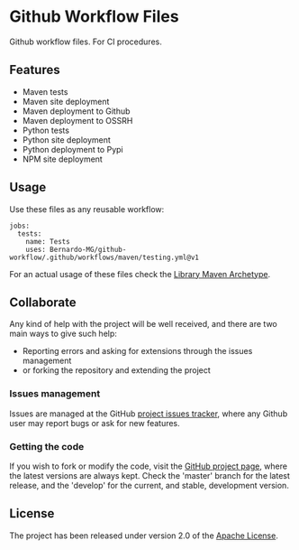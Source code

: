 # Github Workflow Files

Github workflow files. For CI procedures.

## Features

- Maven tests
- Maven site deployment
- Maven deployment to Github
- Maven deployment to OSSRH
- Python tests
- Python site deployment
- Python deployment to Pypi
- NPM site deployment

## Usage

Use these files as any reusable workflow:

```
jobs:
  tests:
    name: Tests
    uses: Bernardo-MG/github-workflow/.github/workflows/maven/testing.yml@v1
```

For an actual usage of these files check the [Library Maven Archetype][archetype].

## Collaborate

Any kind of help with the project will be well received, and there are two main ways to give such help:

- Reporting errors and asking for extensions through the issues management
- or forking the repository and extending the project

### Issues management

Issues are managed at the GitHub [project issues tracker][issues], where any Github user may report bugs or ask for new features.

### Getting the code

If you wish to fork or modify the code, visit the [GitHub project page][scm], where the latest versions are always kept. Check the 'master' branch for the latest release, and the 'develop' for the current, and stable, development version.

## License

The project has been released under version 2.0 of the [Apache License][license].

[archetype]: https://github.com/Bernardo-MG/library-maven-archetype
[issues]: https://github.com/Bernardo-MG/dice-notation-java/issues
[license]: http://www.apache.org/licenses/LICENSE-2.0
[scm]: http://github.com/Bernardo-MG/dice-notation-java

